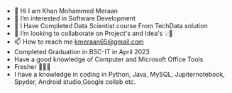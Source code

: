 - 👋 Hi I am Khan Mohammed Meraan
- 👀 I’m interested in Software Development
- 🌱 I Have Completed Data Scientist course From TechData solution
- 💞️ I’m looking to collaborate on Project's and Idea's 💡💭
- 📫 How to reach me kmeraan65@gmail.com
- Completed Graduation in BSC-IT in April 2023
- Have a good knowledge of Computer and Microsoft Office Tools 
- Fresher 🧑🏻‍💼
- I have a knowledge in coding in Python, Java, MySQL, Jupiternotebook, Spyder, Android studio,Google collab etc.
